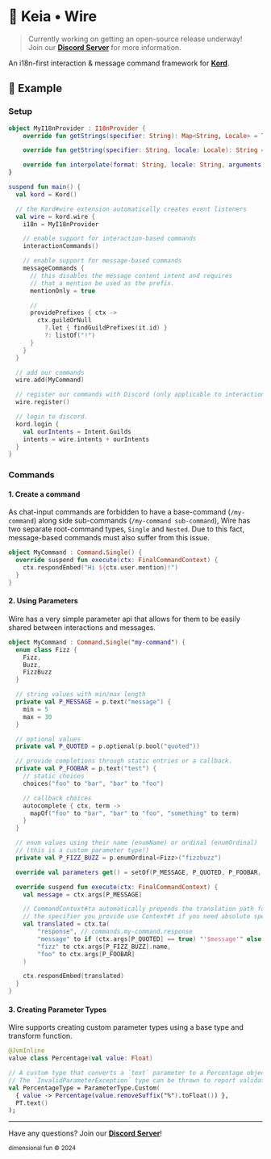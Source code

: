 # 🧵 Keia &bull; Wire

> Currently working on getting an open-source release underway!  
> Join our [**Discord Server**](https://discord.gg/8R4d8RydT4) for more information.

An i18n-first interaction & message command framework for [**Kord**](https://github.com/kordlib/kord).

## 💾 Example

### Setup

```kt
object MyI18nProvider : I18nProvider {
    override fun getStrings(specifier: String): Map<String, Locale> = TODO()

    override fun getString(specifier: String, locale: Locale): String = TODO()

    override fun interpolate(format: String, locale: String, arguments: Map<String, Any?>): String
}

suspend fun main() {
  val kord = Kord()

  // the Kord#wire extension automatically creates event listeners
  val wire = kord.wire {
    i18n = MyI18nProvider

    // enable support for interaction-based commands
    interactionCommands()

    // enable support for message-based commands
    messageCommands {
      // this disables the message content intent and requires
      // that a mention be used as the prefix.
      mentionOnly = true

      //
      providePrefixes { ctx ->
        ctx.guildOrNull
          ?.let { findGuildPrefixes(it.id) } 
          ?: listOf("!")
      }
    }
  }

  // add our commands
  wire.add(MyCommand)

  // register our commands with Discord (only applicable to interaction commands.)
  wire.register()

  // login to discord.
  kord.login {
    val ourIntents = Intent.Guilds
    intents = wire.intents + ourIntents
  }
}
```

### Commands

#### 1. Create a command

As chat-input commands are forbidden to have a base-command (`/my-command`) along side sub-commands (`/my-command sub-command`),
Wire has two separate root-command types, `Single` and `Nested`. Due to this fact, message-based commands must also suffer from
this issue.

```kt
object MyCommand : Command.Single() {
  override suspend fun execute(ctx: FinalCommandContext) {
    ctx.respondEmbed("Hi ${ctx.user.mention}!")    
  }
}
```

#### 2. Using Parameters

Wire has a very simple parameter api that allows for them to be easily shared between interactions and messages.

```kt
object MyCommand : Command.Single("my-command") {
  enum class Fizz {
    Fizz,
    Buzz,
    FizzBuzz
  }

  // string values with min/max length
  private val P_MESSAGE = p.text("message") {
    min = 5
    max = 30
  }

  // optional values
  private val P_QUOTED = p.optional(p.bool("quoted"))

  // provide completions through static entries or a callback.
  private val P_FOOBAR = p.text("test") {
    // static choices
    choices("foo" to "bar", "bar" to "foo")

    // callback choices
    autocomplete { ctx, term ->
      mapOf("foo" to "bar", "bar" to "foo", "something" to term)
    } 
  }

  // enum values using their name (enumName) or ordinal (enumOrdinal)
  // (this is a custom parameter type!)
  private val P_FIZZ_BUZZ = p.enumOrdinal<Fizz>("fizzbuzz")

  override val parameters get() = setOf(P_MESSAGE, P_QUOTED, P_FOOBAR, P_FIZZ_BUZZ)

  override suspend fun execute(ctx: FinalCommandContext) {
    val message = ctx.args[P_MESSAGE]

    // CommandContext#ta automatically prepends the translation path for this command to
    // the specifier you provide use Context#t if you need absolute specifiers.
    val translated = ctx.ta(
        "response", // commands.my-command.response
        "message" to if (ctx.args[P_QUOTED] == true) "'$message'" else message,
        "fizz" to ctx.args[P_FIZZ_BUZZ].name,
        "foo" to ctx.args[P_FOOBAR]
    )

    ctx.respondEmbed(translated)
  }
}
```

#### 3. Creating Parameter Types

Wire supports creating custom parameter types using a base type and transform function.

```kt
@JvmInline
value class Percentage(val value: Float)

// A custom type that converts a `text` parameter to a Percentage object.
// The `InvalidParameterException` type can be thrown to report validation issues to the user.
val PercentageType = ParameterType.Custom(
  { value -> Percentage(value.removeSuffix("%").toFloat()) },
  PT.text()
);
```

---

Have any questions? Join our [**Discord Server**](https://discord.gg/8R4d8RydT4)!

<sub>dimensional fun &copy; 2024</sub>
